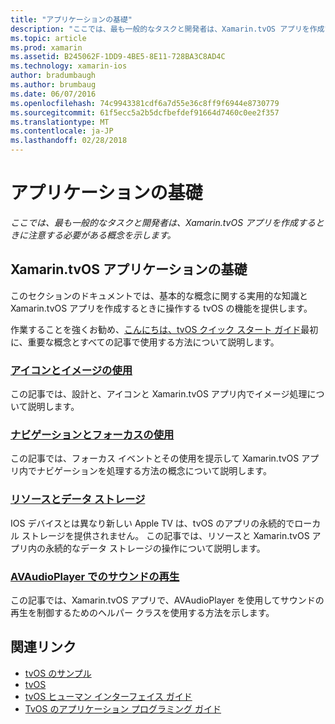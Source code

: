 ```yaml
---
title: "アプリケーションの基礎"
description: "ここでは、最も一般的なタスクと開発者は、Xamarin.tvOS アプリを作成するときに注意する必要がある概念を示します。"
ms.topic: article
ms.prod: xamarin
ms.assetid: B245062F-1DD9-4BE5-8E11-728BA3C8AD4C
ms.technology: xamarin-ios
author: bradumbaugh
ms.author: brumbaug
ms.date: 06/07/2016
ms.openlocfilehash: 74c9943381cdf6a7d55e36c8ff9f6944e8730779
ms.sourcegitcommit: 61f5ecc5a2b5dcfbefdef91664d7460c0ee2f357
ms.translationtype: MT
ms.contentlocale: ja-JP
ms.lasthandoff: 02/28/2018
---
```

# <a name="application-fundamentals"></a>アプリケーションの基礎

_ここでは、最も一般的なタスクと開発者は、Xamarin.tvOS アプリを作成するときに注意する必要がある概念を示します。_

<a name="Xamarin.tvOS-Application-Fundamentals" />

## <a name="xamarintvos-application-fundamentals"></a>Xamarin.tvOS アプリケーションの基礎

このセクションのドキュメントでは、基本的な概念に関する実用的な知識と Xamarin.tvOS アプリを作成するときに操作する tvOS の機能を提供します。

作業することを強くお勧め、[こんにちは、tvOS クイック スタート ガイド](~/ios/tvos/get-started/hello-tvos.md)最初に、重要な概念とすべての記事で使用する方法について説明します。

<a name="Working-with-Icons-and-Images" />

### <a name="working-with-icons-and-imagesiostvosapp-fundamentalsicons-imagesmd"></a>[アイコンとイメージの使用](~/ios/tvos/app-fundamentals/icons-images.md)

この記事では、設計と、アイコンと Xamarin.tvOS アプリ内でイメージ処理について説明します。

<a name="Working-with-Navigation-and-Focus" />

### <a name="working-with-navigation-and-focusiostvosapp-fundamentalsnavigation-focusmd"></a>[ナビゲーションとフォーカスの使用](~/ios/tvos/app-fundamentals/navigation-focus.md)

この記事では、フォーカス イベントとその使用を提示して Xamarin.tvOS アプリ内でナビゲーションを処理する方法の概念について説明します。

<a name="Resources-and-Data-Storage" />

### <a name="resources-and-data-storageiostvosapp-fundamentalsresources-data-storagemd"></a>[リソースとデータ ストレージ](~/ios/tvos/app-fundamentals/resources-data-storage.md)

IOS デバイスとは異なり新しい Apple TV は、tvOS のアプリの永続的でローカル ストレージを提供されません。 この記事では、リソースと Xamarin.tvOS アプリ内の永続的なデータ ストレージの操作について説明します。

<a name="Playing-Sound-with-AVAudioPlayer" />

### <a name="playing-sound-with-avaudioplayeriostvosapp-fundamentalssoundsmd"></a>[AVAudioPlayer でのサウンドの再生](~/ios/tvos/app-fundamentals/sounds.md)

この記事では、Xamarin.tvOS アプリで、AVAudioPlayer を使用してサウンドの再生を制御するためのヘルパー クラスを使用する方法を示します。

## <a name="related-links"></a>関連リンク

- [tvOS のサンプル](https://developer.xamarin.com/samples/tvos/all/)
- [tvOS](https://developer.apple.com/tvos/)
- [tvOS ヒューマン インターフェイス ガイド](https://developer.apple.com/tvos/human-interface-guidelines/)
- [TvOS のアプリケーション プログラミング ガイド](https://developer.apple.com/library/prerelease/tvos/documentation/General/Conceptual/AppleTV_PG/)
